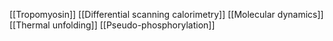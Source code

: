 [[Tropomyosin]]
[[Differential scanning calorimetry]]
[[Molecular dynamics]]
[[Thermal unfolding]]
[[Pseudo-phosphorylation]]
